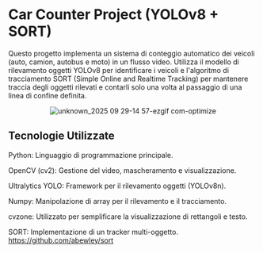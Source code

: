 # Car Counter Project (YOLOv8 + SORT)
Questo progetto implementa un sistema di conteggio automatico dei veicoli (auto, camion, autobus e moto) in un flusso video. Utilizza il modello di rilevamento oggetti YOLOv8 per identificare i veicoli e l'algoritmo di tracciamento SORT (Simple Online and Realtime Tracking) per mantenere traccia degli oggetti rilevati e contarli solo una volta al passaggio di una linea di confine definita.

<p align="center">
  <img src="https://github.com/user-attachments/assets/c6dbc88c-297d-4947-87fc-d807c0c9b4e1" alt="unknown_2025 09 29-14 57-ezgif com-optimize">
</p>

## Tecnologie Utilizzate
Python: Linguaggio di programmazione principale.

OpenCV (cv2): Gestione del video, mascheramento e visualizzazione.

Ultralytics YOLO: Framework per il rilevamento oggetti (YOLOv8n).

Numpy: Manipolazione di array per il rilevamento e il tracciamento.

cvzone: Utilizzato per semplificare la visualizzazione di rettangoli e testo.

SORT: Implementazione di un tracker multi-oggetto. https://github.com/abewley/sort
